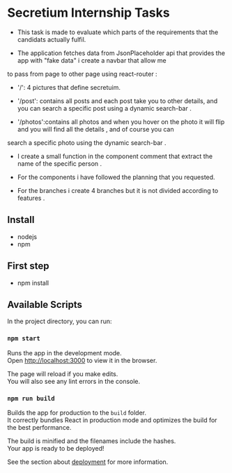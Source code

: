 # Secretium Internship Tasks

- This task is made to evaluate which parts of the requirements that the candidats actually fulfil.

- The application fetches data from JsonPlaceholder api that provides the app with "fake data" i create a navbar that allow me

to pass from page to other page using react-router :

- '/': 4 pictures that define secretuim.

- '/post': contains all posts and each post take you to other details, and you can search a specific post using a dynamic search-bar .

- '/photos':contains all photos and when you hover on the photo it will flip and you will find all the details , and of course you can

search a specific photo using the dynamic search-bar .

- I create a small function in the component comment that extract the name of the specific person .

- For the components i have followed the planning that you requested.

- For the branches i create 4 branches but it is not divided according to features .

## Install

- nodejs
- npm

## First step

- npm install

## Available Scripts

In the project directory, you can run:

### `npm start`

Runs the app in the development mode.\
Open [http://localhost:3000](http://localhost:3000) to view it in the browser.

The page will reload if you make edits.\
You will also see any lint errors in the console.

### `npm run build`

Builds the app for production to the `build` folder.\
It correctly bundles React in production mode and optimizes the build for the best performance.

The build is minified and the filenames include the hashes.\
Your app is ready to be deployed!

See the section about [deployment](https://facebook.github.io/create-react-app/docs/deployment) for more information.
